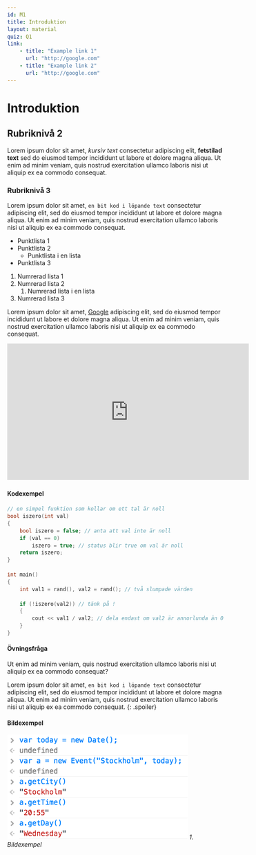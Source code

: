 ```yaml
---
id: M1
title: Introduktion
layout: material
quiz: Q1
link:
    - title: "Example link 1"
      url: "http://google.com"
    - title: "Example link 2"
      url: "http://google.com"
---
```


# Introduktion

## Rubriknivå 2

Lorem ipsum dolor sit amet, *kursiv text* consectetur adipiscing elit, **fetstilad text** sed do eiusmod tempor incididunt ut labore et dolore magna aliqua. Ut enim ad minim veniam, quis nostrud exercitation ullamco laboris nisi ut aliquip ex ea commodo consequat.

### Rubriknivå 3

Lorem ipsum dolor sit amet, `en bit kod i löpande text` consectetur adipiscing elit, sed do eiusmod tempor incididunt ut labore et dolore magna aliqua. Ut enim ad minim veniam, quis nostrud exercitation ullamco laboris nisi ut aliquip ex ea commodo consequat.

* Punktlista 1
* Punktlista 2
    * Punktlista i en lista
* Punktlista 3

1. Numrerad lista 1
2. Numrerad lista 2
    1. Numrerad lista i en lista
3. Numrerad lista 3

Lorem ipsum dolor sit amet, [Google](http://google.com) adipiscing elit, sed do eiusmod tempor incididunt ut labore et dolore magna aliqua. Ut enim ad minim veniam, quis nostrud exercitation ullamco laboris nisi ut aliquip ex ea commodo consequat.

<div class="video">
    <iframe width="560" height="315" src="https://www.youtube.com/embed/QUIfNNfgXnU" frameborder="0" allowfullscreen></iframe>
</div>

#### Kodexempel

``` c++
// en simpel funktion som kollar om ett tal är noll
bool iszero(int val)
{
	bool iszero = false; // anta att val inte är noll
	if (val == 0)
		iszero = true; // status blir true om val är noll
	return iszero;		
}

int main()
{
	int val1 = rand(), val2 = rand(); // två slumpade värden
	
	if (!iszero(val2)) // tänk på !
	{
		cout << val1 / val2; // dela endast om val2 är annorlunda än 0
	}
}
```

#### Övningsfråga

Ut enim ad minim veniam, quis nostrud exercitation ullamco laboris nisi ut aliquip ex ea commodo consequat?

Lorem ipsum dolor sit amet, `en bit kod i löpande text` consectetur adipiscing elit, sed do eiusmod tempor incididunt ut labore et dolore magna aliqua. Ut enim ad minim veniam, quis nostrud exercitation ullamco laboris nisi ut aliquip ex ea commodo consequat.
{: .spoiler}

#### Bildexempel

![Bildbeskrivning](images/example.png) _1. Bildexempel_
